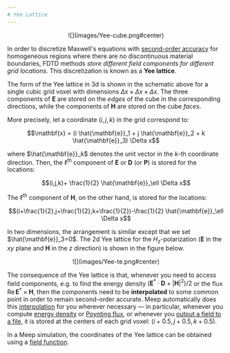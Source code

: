 ```yaml
---
# Yee Lattice
---
```


<center>
![](images/Yee-cube.png#center)
</center>

In order to discretize Maxwell's equations with [second-order accuracy](https://en.wikipedia.org/wiki/Finite_difference_method#Accuracy_and_order) for homogeneous regions where there are no discontinuous material boundaries, FDTD methods *store different field components for different grid locations*. This discretization is known as a **Yee lattice**.

The form of the Yee lattice in 3d is shown in the schematic above for a single cubic grid voxel with dimensions $\Delta x \times \Delta x \times \Delta x$. The three components of $\mathbf{E}$ are stored on the *edges* of the cube in the corresponding directions, while the components of $\mathbf{H}$ are stored on the cube *faces*.

More precisely, let a coordinate $(i,j,k)$ in the grid correspond to:

$$\mathbf{x} = (i \hat{\mathbf{e}}_1 + j \hat{\mathbf{e}}_2 + k \hat{\mathbf{e}}_3) \Delta x$$

where $\hat{\mathbf{e}}_k$ denotes the unit vector in the *k*-th coordinate direction. Then, the $\ell$<sup>th</sup> component of $\mathbf{E}$ or $\mathbf{D}$ (or $\mathbf{P}$) is stored for the locations:

$$(i,j,k)+ \frac{1}{2} \hat{\mathbf{e}}_\ell  \Delta x$$

The $\ell$<sup>th</sup> component of $\mathbf{H}$, on the other hand, is stored for the locations:

$$(i+\frac{1}{2},j+\frac{1}{2},k+\frac{1}{2})-\frac{1}{2} \hat{\mathbf{e}}_\ell  \Delta x$$

In two dimensions, the arrangement is similar except that we set $\hat{\mathbf{e}}_3=0$. The 2d Yee lattice for the $H_z$-polarization ($\mathbf{E}$ in the $xy$ plane and $\mathbf{H}$ in the $z$ direction) is shown in the figure below.

<center>
![](images/Yee-te.png#center)
</center>

The consequence of the Yee lattice is that, whenever you need to access field components, e.g. to find the energy density $(\mathbf{E}^* \cdot \mathbf{D} + |\mathbf{H}|^2)/2$ or the flux $\textrm{Re}\, \mathbf{E}^* \times \mathbf{H}$, then the components need to be **interpolated** to some common point in order to remain second-order accurate. Meep automatically does this [interpolation](Introduction.md#the-illusion-of-continuity) for you wherever necessary &mdash; in particular, whenever you compute [energy density](Python_User_Interface.md#energy-density-spectra) or [Poynting flux](Python_User_Interface.md#flux-spectra), or whenever you [output a field to a file](Python_User_Interface.md#output-functions), it is stored at the centers of each grid voxel: $(i+0.5,j+0.5,k+0.5)$.

In a Meep simulation, the coordinates of the Yee lattice can be obtained using a [field function](Field_Functions.md#coordinates-of-the-yee-grid).
